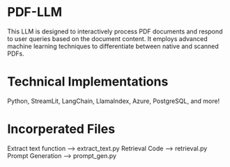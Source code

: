# PDF-LLM
This LLM is designed to interactively process PDF documents and respond to user queries based on the document content. It employs advanced machine learning techniques to differentiate between native and scanned PDFs. 

# Technical Implementations
Python, StreamLit, LangChain, LlamaIndex, Azure, PostgreSQL, and more!

# Incorperated Files
Extract text function --> extract_text.py
Retrieval Code --> retrieval.py
Prompt Generation --> prompt_gen.py
